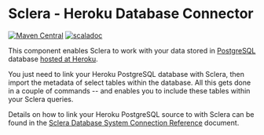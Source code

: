 # Sclera - Heroku Database Connector

[![Maven Central](https://maven-badges.herokuapp.com/maven-central/com.scleradb/sclera-plugin-heroku_2.13/badge.svg)](https://maven-badges.herokuapp.com/maven-central/com.scleradb/sclera-plugin-heroku_2.13)
[![scaladoc](https://javadoc.io/badge2/com.scleradb/sclera-plugin-heroku_2.13/scaladoc.svg)](https://javadoc.io/doc/com.scleradb/sclera-plugin-heroku_2.13)

This component enables Sclera to work with your data stored in [PostgreSQL](http://www.postgresql.org) database [hosted at Heroku](https://www.heroku.com/postgres).

You just need to link your Heroku PostgreSQL database with Sclera, then import the metadata of select tables within the database. All this gets done in a couple of commands -- and enables you to include these tables within your Sclera queries.

Details on how to link your Heroku PostgreSQL source to with Sclera can be found in the [Sclera Database System Connection Reference](https://www.scleradb.com/docs/setup/dbms/#connecting-to-heroku-postgres) document.
